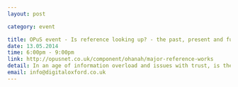 ```yaml
---
layout: post

category: event

title: OPuS event - Is reference looking up? - the past, present and future of major reference works
date: 13.05.2014
time: 6:00pm - 9:00pm
link: http://opusnet.co.uk/component/ohanah/major-reference-works 
detail: In an age of information overload and issues with trust, is there an increasing need for persistent, edited, authoritative content, or is it simpler just to take pot luck on the web? Speakers - Bryan Davies, Elsevier; David Atwooll, Atwooll Associates; Ian Grant, Encyclopaedia Britannica. 
email: info@digitaloxford.co.uk
---
```

